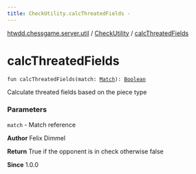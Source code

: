 ```yaml
---
title: CheckUtility.calcThreatedFields - 
---
```


[htwdd.chessgame.server.util](../index.html) / [CheckUtility](index.html) / [calcThreatedFields](./calc-threated-fields.html)

# calcThreatedFields

`fun calcThreatedFields(match: `[`Match`](../../htwdd.chessgame.server.model/-match/index.html)`): `[`Boolean`](https://kotlinlang.org/api/latest/jvm/stdlib/kotlin/-boolean/index.html)

Calculate threated fields based on the piece type

### Parameters

`match` - Match reference

**Author**
Felix Dimmel

**Return**
True if the opponent is in check otherwise false

**Since**
1.0.0

